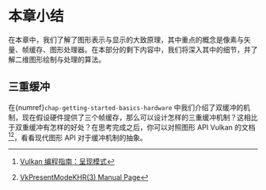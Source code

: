# 本章小结

在本章中，我们了解了图形表示与显示的大致原理，其中重点的概念是像素与矢量、帧缓存、图形处理器。在本部分的剩下内容中，我们将深入其中的细节，并了解二维图形绘制与处理的算法。

## 三重缓冲

在{numref}`chap-getting-started-basics-hardware` 中我们介绍了双缓冲的机制，现在假设硬件提供了三个帧缓存，那么可以设计怎样的三重缓冲机制？这相比于双重缓冲有怎样的好处？在思考完成之后，你可以对照图形 API Vulkan 的文档[^vulkan-tutorial][^vulkan-manual]，看看现代图形 API 对于缓冲机制的抽象。

[^vulkan-tutorial]: [Vulkan 编程指南：呈现模式](https://zeromake.github.io/VulkanTutorialCN/47-%E5%91%88%E7%8E%B0%E6%A8%A1%E5%BC%8F.html)
[^vulkan-manual]: [VkPresentModeKHR(3) Manual Page](https://registry.khronos.org/vulkan/specs/1.3-extensions/man/html/VkPresentModeKHR.html)

<!-- ## 习题

## 参考文献 -->
